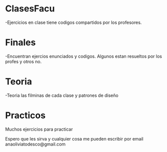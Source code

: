 <h1>ClasesFacu</h1>
-Ejercicios en clase tiene codigos compartidos por los profesores.
<br>
<h1>Finales</h1>
-Encuentran ejercios enunciados y codigos. Algunos estan resueltos por los profes y otros no. <br>
<h1>Teoria</h1>
-Teoria las filminas de cada clase y patrones de diseño<br>

<h1>Practicos</h1>
Muchos ejercicios para practicar
<br>
<p>Espero que les sirva y cualquier cosa me pueden escribir por email anaoliviatodesco@gmail.com</p>
